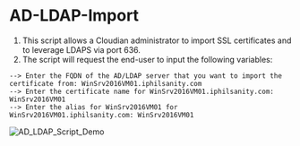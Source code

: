 # AD-LDAP-Import
1. This script allows a Cloudian administrator to import SSL certificates and to leverage LDAPS via port 636.
2. The script will request the end-user to input the following variables:
```
--> Enter the FQDN of the AD/LDAP server that you want to import the certificate from: WinSrv2016VM01.iphilsanity.com
--> Enter the certificate name for WinSrv2016VM01.iphilsanity.com: WinSrv2016VM01
--> Enter the alias for WinSrv2016VM01 for WinSrv2016VM01.iphilsanity.com: WinSrv2016VM01
```
![AD_LDAP_Script_Demo](https://user-images.githubusercontent.com/102058632/169559838-e5612663-2c5b-48b1-ab7c-865ca706fd7f.gif)

